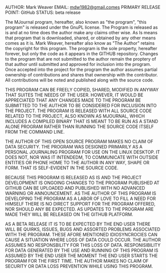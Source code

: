 AUTHOR: Mark Weaver
EMAIL: mdw1982@gmail.comes
PRIMARY RELEASE POINT: GitHub
STATUS: beta release

The MJournal program, hereafter, also known as "the program", "this program" is released under the GnuPL license. The Program is released as is and at no time does the author make any claims other wise. As Is means that program that is downloaded, shared, or obtained by any other means comes as it is. Mark Weaver, hereafter also know as "The Author" retains the copyright for this program. The program is the sole property, hereafter forever, but only the code as it appears in the GITHUB repository. Changes to the program that are not submitted to the author remain the proptery of that author until submitted and approved for inclusion into the program. Once accepted into the project for the program the author assumes partial ownership of contributions and shares that ownership with the contributor. All contributions will be noted and published along with the source code.

THIS PROGRAM CAN BE FREELY COPIED, SHARED, MODIFIED IN ANYWAY THAT SUITES THE NEEDS OF THE USER. HOWEVER, IT WOULD BE APPRECIATED THAT ANY CHANGES MADE TO THE PROGRAM BE SUBMITTED TO THE AUTHOR TO BE CONSIDERED FOR INCLUSION INTO THE PROJECT. THE PROGRAM IS RELEASED WITH ALL SOURCE CODE RELATED TO THE PROJECT, ALSO KNOWN AS MJOURNAL, WHICH INCLUDES A COMPILED BINARY THAT IS MEANT TO BE RUN AS A STAND ALONE PROGRAM RATHER THAN RUNNING THE SOURCE CODE ITSELF FROM THE COMMAND LINE.

THE AUTHOR OF THIS OPEN SOURCE PROGRAM MAKES NO CLAIM OF DATA SECURITY. THE PROGRAM WAS DESIGNED PRIMARILY AS A PERSONAL JOURNALING PROGRAM FOR USE ON THE LINUX DESKTOP. IT DOES NOT, NOR WAS IT INTENDEDM, TO COMMUNICATE WITH OUTSIDE ENTITIES OR PHONE HOME TO THE AUTH0R IN ANY WAY, SHAPE OR FORM. THAT IS SELF-EVIDENT IN THE SOURCE CODE.

BECAUSE THIS PROGRAM IS RELEASED AS IS AND THE PROJECT DEVELOPMENT IS ONGOING CHANGES TO THE PROGRAM PUBLISHED AT GITHUB CAN BE UPLOADED AND PUBLISHED WITH NO ADVANCED WARNING OR ANNOUNCEMENT. AS THE AUTHOR OF THIS PROGRAM IS DEVELOPING THE PROGRAM AS A LABOR OF LOVE TO FILL A NEED FOR HIMSELF THERE IS NO DIRECT SUPPORT FOR THE PROGRAM OFFERED, NOR SHOULD ANY BE EXPECTED. AS UPDATES TO THE PROGRAM ARE MADE THEY WILL BE RELEASED ON THE GITHUB PLATFORM.

AS A BETA RELEASE IT IS TO BE EXPECTED BY THE END USER THERE WILL BE QUIRKS, ISSUES, BUGS AND ASSORTED PROBLEMS ASSOCIATED WITH THE PROGRAM. THESE AFORE MENTIONED IDIOSYNCROCIES CAN CAUSE A SITUATION WHERE LOSS OF DATA COULD OCCUR. THE AUTHOR ASSUMES NO RESPONSBILITY FOR THIS LOSS OF DATA. RESPONISIBILITY FOR DATA GENERATED BY THE USE AND RUNNING OF THIS PROGRAM IS ASSUMED BY THE END USER THE MOMENT THE END USER STARTS THE PROGRAM FOR THE FIRST TIME. THE AUTHOR MAKES NO CLAIM OF SECURITY OR DATA LOSS PREVENTION WHILE USING THIS PROGRAM.
